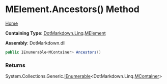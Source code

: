 # MElement\.Ancestors\(\) Method

[Home](../../../../README.md)

**Containing Type**: [DotMarkdown.Linq](../../README.md)\.[MElement](../README.md)

**Assembly**: DotMarkdown\.dll

```csharp
public IEnumerable<MContainer> Ancestors()
```

### Returns

System\.Collections\.Generic\.[IEnumerable](https://docs.microsoft.com/en-us/dotnet/api/system.collections.generic.ienumerable-1)\<DotMarkdown\.Linq\.[MContainer](../../MContainer/README.md)>

